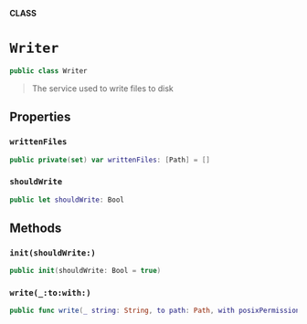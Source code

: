 **CLASS**

# `Writer`

```swift
public class Writer
```

> The service used to write files to disk

## Properties
### `writtenFiles`

```swift
public private(set) var writtenFiles: [Path] = []
```

### `shouldWrite`

```swift
public let shouldWrite: Bool
```

## Methods
### `init(shouldWrite:)`

```swift
public init(shouldWrite: Bool = true)
```

### `write(_:to:with:)`

```swift
public func write(_ string: String, to path: Path, with posixPermissions: Any?) throws
```
